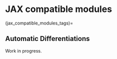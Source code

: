 # JAX compatible modules

(jax_compatible_modules_tags)=

## Automatic Differentiations

Work in progress.

